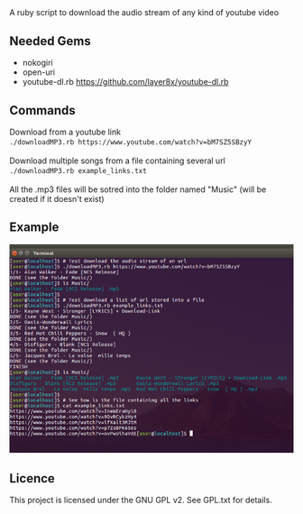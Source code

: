 ##

A ruby script to download the audio stream of any kind of youtube video

## Needed Gems
- nokogiri
- open-uri
- youtube-dl.rb  https://github.com/layer8x/youtube-dl.rb

## Commands
Download from a youtube link<br/>
`./downloadMP3.rb https://www.youtube.com/watch?v=bM7SZ5SBzyY`<br/>
<br/>
Download multiple songs from a file containing several url<br/>
`./downloadMP3.rb example_links.txt`<br/>
<br/>
All the .mp3 files will be sotred into the folder named "Music" (will be created if it doesn't exist)

## Example

![alt text](screenshot/screenshot.png "Screenshot")


## Licence
This project is licensed under the GNU GPL v2. See GPL.txt for details.